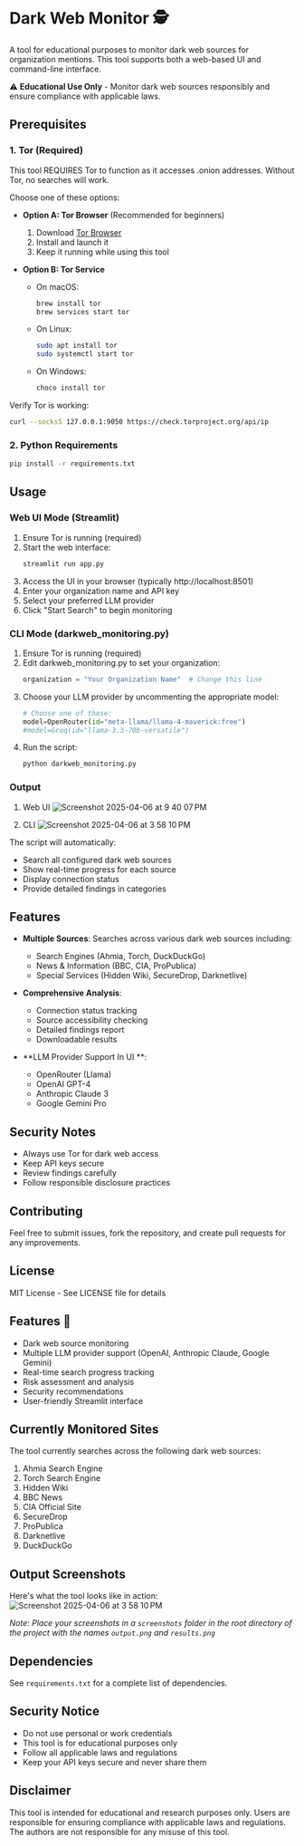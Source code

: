 # Dark Web Monitor 🕵️

A tool for educational purposes to monitor dark web sources for organization mentions. This tool supports both a web-based UI and command-line interface.

⚠️ **Educational Use Only** - Monitor dark web sources responsibly and ensure compliance with applicable laws.

## Prerequisites

### 1. Tor (Required)
This tool REQUIRES Tor to function as it accesses .onion addresses. Without Tor, no searches will work.

Choose one of these options:
- **Option A: Tor Browser** (Recommended for beginners)
  1. Download [Tor Browser](https://www.torproject.org/download/)
  2. Install and launch it
  3. Keep it running while using this tool

- **Option B: Tor Service**
  - On macOS:
    ```bash
    brew install tor
    brew services start tor
    ```
  - On Linux:
    ```bash
    sudo apt install tor
    sudo systemctl start tor
    ```
  - On Windows:
    ```bash
    choco install tor
    ```

Verify Tor is working:
```bash
curl --socks5 127.0.0.1:9050 https://check.torproject.org/api/ip
```

### 2. Python Requirements
```bash
pip install -r requirements.txt
```

## Usage

### Web UI Mode (Streamlit)

1. Ensure Tor is running (required)
2. Start the web interface:
   ```bash
   streamlit run app.py
   ```
3. Access the UI in your browser (typically http://localhost:8501)
4. Enter your organization name and API key
5. Select your preferred LLM provider
6. Click "Start Search" to begin monitoring

### CLI Mode (darkweb_monitoring.py)

1. Ensure Tor is running (required)
2. Edit darkweb_monitoring.py to set your organization:
   ```python
   organization = "Your Organization Name"  # Change this line
   ```
3. Choose your LLM provider by uncommenting the appropriate model:
   ```python
   # Choose one of these:
   model=OpenRouter(id="meta-llama/llama-4-maverick:free")
   #model=Groq(id="llama-3.3-70b-versatile")
   ```
4. Run the script:
   ```bash
   python darkweb_monitoring.py
   ```

### Output
1. Web UI
![Screenshot 2025-04-06 at 9 40 07 PM](https://github.com/user-attachments/assets/67349242-6f0d-4278-99ee-a82285a7bf04)

2. CLI
![Screenshot 2025-04-06 at 3 58 10 PM](https://github.com/user-attachments/assets/2f48dcfb-6f38-43d6-b066-03ac16aa2f13)

The script will automatically:
- Search all configured dark web sources
- Show real-time progress for each source
- Display connection status
- Provide detailed findings in categories

## Features

- **Multiple Sources**: Searches across various dark web sources including:
  - Search Engines (Ahmia, Torch, DuckDuckGo)
  - News & Information (BBC, CIA, ProPublica)
  - Special Services (Hidden Wiki, SecureDrop, Darknetlive)

- **Comprehensive Analysis**:
  - Connection status tracking
  - Source accessibility checking
  - Detailed findings report
  - Downloadable results

- **LLM Provider Support In UI **:
  - OpenRouter (Llama)
  - OpenAI GPT-4
  - Anthropic Claude 3
  - Google Gemini Pro

## Security Notes

- Always use Tor for dark web access
- Keep API keys secure
- Review findings carefully
- Follow responsible disclosure practices

## Contributing

Feel free to submit issues, fork the repository, and create pull requests for any improvements.

## License

MIT License - See LICENSE file for details

## Features 🌟

- Dark web source monitoring
- Multiple LLM provider support (OpenAI, Anthropic Claude, Google Gemini)
- Real-time search progress tracking
- Risk assessment and analysis
- Security recommendations
- User-friendly Streamlit interface

## Currently Monitored Sites

The tool currently searches across the following dark web sources:

1. Ahmia Search Engine
2. Torch Search Engine
3. Hidden Wiki
4. BBC News
5. CIA Official Site
6. SecureDrop
7. ProPublica
8. Darknetlive
9. DuckDuckGo

## Output Screenshots

Here's what the tool looks like in action:
![Screenshot 2025-04-06 at 3 58 10 PM](https://github.com/user-attachments/assets/1c35f3a6-badb-434c-a9ec-0e05c7f8b39d)


*Note: Place your screenshots in a `screenshots` folder in the root directory of the project with the names `output.png` and `results.png`*


## Dependencies

See `requirements.txt` for a complete list of dependencies.

## Security Notice

- Do not use personal or work credentials
- This tool is for educational purposes only
- Follow all applicable laws and regulations
- Keep your API keys secure and never share them

## Disclaimer

This tool is intended for educational and research purposes only. Users are responsible for ensuring compliance with applicable laws and regulations. The authors are not responsible for any misuse of this tool. 
